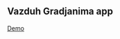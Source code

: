 <h2>Vazduh Gradjanima app</h2>
<a href="https://vazduhgradjanima.netlify.app/" target="_blank">Demo</a>
